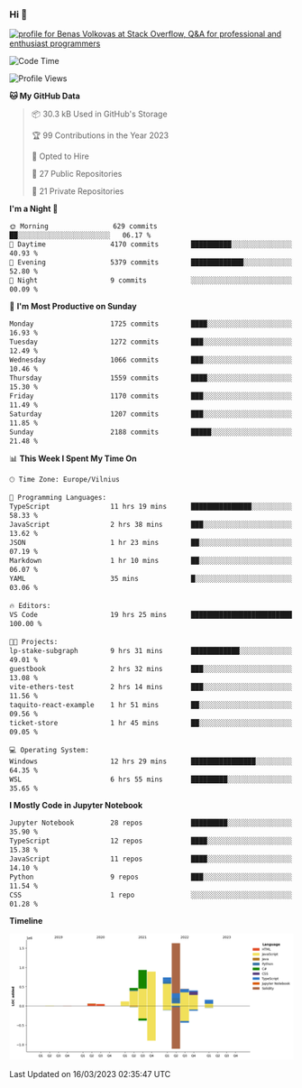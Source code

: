 ### Hi 👋
<a href="https://stackoverflow.com/users/14954249/benas-volkovas"><img src="https://stackoverflow.com/users/flair/14954249.png?theme=dark" width="208" height="58" alt="profile for Benas Volkovas at Stack Overflow, Q&amp;A for professional and enthusiast programmers" title="profile for Benas Volkovas at Stack Overflow, Q&amp;A for professional and enthusiast programmers"></a>

<!--START_SECTION:waka-->
![Code Time](http://img.shields.io/badge/Code%20Time-1%2C328%20hrs%2018%20mins-blue)

![Profile Views](http://img.shields.io/badge/Profile%20Views-0-blue)

**🐱 My GitHub Data** 

> 📦 30.3 kB Used in GitHub's Storage 
 > 
> 🏆 99 Contributions in the Year 2023
 > 
> 💼 Opted to Hire
 > 
> 📜 27 Public Repositories 
 > 
> 🔑 21 Private Repositories 
 > 
**I'm a Night 🦉** 

```text
🌞 Morning                629 commits         ██░░░░░░░░░░░░░░░░░░░░░░░   06.17 % 
🌆 Daytime                4170 commits        ██████████░░░░░░░░░░░░░░░   40.93 % 
🌃 Evening                5379 commits        █████████████░░░░░░░░░░░░   52.80 % 
🌙 Night                  9 commits           ░░░░░░░░░░░░░░░░░░░░░░░░░   00.09 % 
```
📅 **I'm Most Productive on Sunday** 

```text
Monday                   1725 commits        ████░░░░░░░░░░░░░░░░░░░░░   16.93 % 
Tuesday                  1272 commits        ███░░░░░░░░░░░░░░░░░░░░░░   12.49 % 
Wednesday                1066 commits        ███░░░░░░░░░░░░░░░░░░░░░░   10.46 % 
Thursday                 1559 commits        ████░░░░░░░░░░░░░░░░░░░░░   15.30 % 
Friday                   1170 commits        ███░░░░░░░░░░░░░░░░░░░░░░   11.49 % 
Saturday                 1207 commits        ███░░░░░░░░░░░░░░░░░░░░░░   11.85 % 
Sunday                   2188 commits        █████░░░░░░░░░░░░░░░░░░░░   21.48 % 
```


📊 **This Week I Spent My Time On** 

```text
🕑︎ Time Zone: Europe/Vilnius

💬 Programming Languages: 
TypeScript               11 hrs 19 mins      ███████████████░░░░░░░░░░   58.33 % 
JavaScript               2 hrs 38 mins       ███░░░░░░░░░░░░░░░░░░░░░░   13.62 % 
JSON                     1 hr 23 mins        ██░░░░░░░░░░░░░░░░░░░░░░░   07.19 % 
Markdown                 1 hr 10 mins        ██░░░░░░░░░░░░░░░░░░░░░░░   06.07 % 
YAML                     35 mins             █░░░░░░░░░░░░░░░░░░░░░░░░   03.06 % 

🔥 Editors: 
VS Code                  19 hrs 25 mins      █████████████████████████   100.00 % 

🐱‍💻 Projects: 
lp-stake-subgraph        9 hrs 31 mins       ████████████░░░░░░░░░░░░░   49.01 % 
guestbook                2 hrs 32 mins       ███░░░░░░░░░░░░░░░░░░░░░░   13.08 % 
vite-ethers-test         2 hrs 14 mins       ███░░░░░░░░░░░░░░░░░░░░░░   11.56 % 
taquito-react-example    1 hr 51 mins        ██░░░░░░░░░░░░░░░░░░░░░░░   09.56 % 
ticket-store             1 hr 45 mins        ██░░░░░░░░░░░░░░░░░░░░░░░   09.05 % 

💻 Operating System: 
Windows                  12 hrs 29 mins      ████████████████░░░░░░░░░   64.35 % 
WSL                      6 hrs 55 mins       █████████░░░░░░░░░░░░░░░░   35.65 % 
```

**I Mostly Code in Jupyter Notebook** 

```text
Jupyter Notebook         28 repos            █████████░░░░░░░░░░░░░░░░   35.90 % 
TypeScript               12 repos            ████░░░░░░░░░░░░░░░░░░░░░   15.38 % 
JavaScript               11 repos            ████░░░░░░░░░░░░░░░░░░░░░   14.10 % 
Python                   9 repos             ███░░░░░░░░░░░░░░░░░░░░░░   11.54 % 
CSS                      1 repo              ░░░░░░░░░░░░░░░░░░░░░░░░░   01.28 % 
```



**Timeline**

![Lines of Code chart](https://raw.githubusercontent.com/BenasVolkovas/BenasVolkovas/main/assets/bar_graph.png)


 Last Updated on 16/03/2023 02:35:47 UTC
<!--END_SECTION:waka-->
